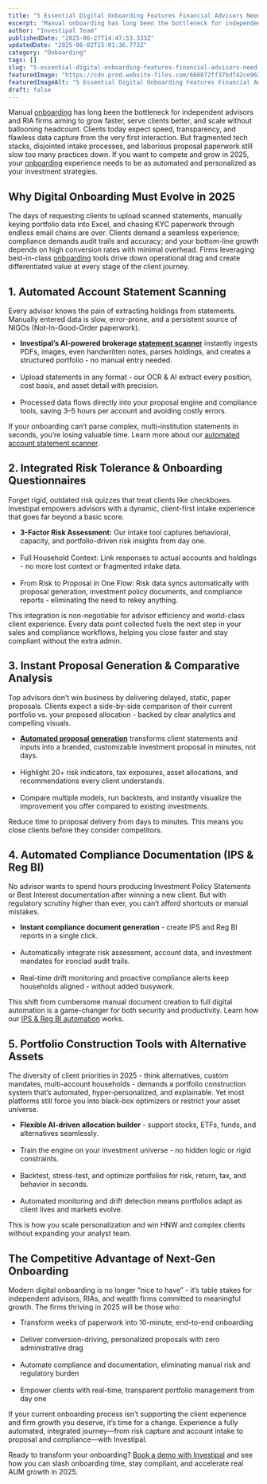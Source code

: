 ```yaml
---
title: "5 Essential Digital Onboarding Features Financial Advisors Need in 2025"
excerpt: "Manual onboarding has long been the bottleneck for independent advisors and RIA firms aiming to grow faster, serve clients better, and scale without ballooning headcount."
author: "Investipal Team"
publishedDate: "2025-06-27T14:47:53.333Z"
updatedDate: "2025-06-02T15:01:36.773Z"
category: "Onboarding"
tags: []
slug: "5-essential-digital-onboarding-features-financial-advisors-need-in-2025"
featuredImage: "https://cdn.prod.website-files.com/666872ff37bdf42ce9637d77/683dbc99b12278e395f97c8d_Automating%20the%20Sales%20Journey%20From%20Client%20Intake%20to%20Proposals%20%26%20Compliance%20in%20One%20Platform%20(6).png"
featuredImageAlt: "5 Essential Digital Onboarding Features Financial Advisors Need in 2025"
draft: false
---
```

<p id="">Manual <a href="/blog/category/onboarding">onboarding</a> has long been the bottleneck for independent advisors and RIA firms aiming to grow faster, serve clients better, and scale without ballooning headcount. Clients today expect speed, transparency, and flawless data capture from the very first interaction. But fragmented tech stacks, disjointed intake processes, and laborious proposal paperwork still slow too many practices down. If you want to compete and grow in 2025, your <a href="/blog/category/onboarding">onboarding</a> experience needs to be as automated and personalized as your investment strategies.</p><h2 id="">Why Digital Onboarding Must Evolve in 2025</h2><p id="">The days of requesting clients to upload scanned statements, manually keying portfolio data into Excel, and chasing KYC paperwork through endless email chains are over. Clients demand a seamless experience; compliance demands audit trails and accuracy; and your bottom-line growth depends on high conversion rates with minimal overhead. Firms leveraging best-in-class <a href="/blog/category/onboarding">onboarding</a> tools drive down operational drag and create differentiated value at every stage of the client journey.</p><h2 id="">1. Automated Account Statement Scanning</h2><p id="">Every advisor knows the pain of extracting holdings from statements. Manually entered data is slow, error-prone, and a persistent source of NIGOs (Not-In-Good-Order paperwork).</p><ul id=""><li id=""><strong id="">Investipal’s AI-powered brokerage <a href="/features/automated-statement-scanner">statement scanner</a></strong> instantly ingests PDFs, images, even handwritten notes, parses holdings, and creates a structured portfolio - no manual entry needed.</li> &nbsp;<li id="">Upload statements in any format - our OCR & AI extract every position, cost basis, and asset detail with precision.</li> &nbsp;<li id="">Processed data flows directly into your proposal engine and compliance tools, saving 3–5 hours per account and avoiding costly errors.</li></ul><p id="">If your onboarding can’t parse complex, multi-institution statements in seconds, you’re losing valuable time. Learn more about our <a href="/features/automated-statement-scanner" target="_blank">automated account statement scanner</a>.</p><h2 id="">2. Integrated Risk Tolerance & Onboarding Questionnaires</h2><p id="">Forget rigid, outdated risk quizzes that treat clients like checkboxes. Investipal empowers advisors with a dynamic, client-first intake experience that goes far beyond a basic score.</p><ul id=""><li id=""><strong id="">3-Factor Risk Assessment:</strong> Our intake tool captures behavioral, capacity, and portfolio-driven risk insights from day one.</li> &nbsp;<li id="">Full Household Context: Link responses to actual accounts and holdings - no more lost context or fragmented intake data.</li> &nbsp;<li id="">From Risk to Proposal in One Flow: Risk data syncs automatically with proposal generation, investment policy documents, and compliance reports - eliminating the need to rekey anything.</li></ul><p id="">This integration is non-negotiable for advisor efficiency and world-class client experience.&nbsp;Every data point collected fuels the next step in your sales and compliance workflows, helping you close faster and stay compliant without the extra admin.</p><h2 id="">3. Instant Proposal Generation & Comparative Analysis</h2><p id="">Top advisors don’t win business by delivering delayed, static, paper proposals. Clients expect a side-by-side comparison of their current portfolio vs. your proposed allocation - backed by clear analytics and compelling visuals.</p><ul id=""><li id=""><a href="/blog/how-to-automate-proposal-generation-and-shorten-sales-cycles-for-financial-advisors"><strong id="">Automated proposal generation</strong></a> transforms client statements and inputs into a branded, customizable investment proposal in minutes, not days.</li> &nbsp;<li id="">Highlight 20+ risk indicators, tax exposures, asset allocations, and recommendations every client understands.</li> &nbsp;<li id="">Compare multiple models, run backtests, and instantly visualize the improvement you offer compared to existing investments.</li></ul><p id="">Reduce time to proposal delivery from days to minutes. This means you close clients before they consider competitors.</p><h2 id="">4. Automated Compliance Documentation (IPS & Reg BI)</h2><p id="">No advisor wants to spend hours producing Investment Policy Statements or Best Interest documentation after winning a new client. But with regulatory scrutiny higher than ever, you can’t afford shortcuts or manual mistakes.</p><ul id=""><li id=""><strong id="">Instant compliance document generation</strong> -&nbsp;create IPS and Reg BI reports in a single click.</li> &nbsp;<li id="">Automatically integrate risk assessment, account data, and investment mandates for ironclad audit trails.</li> &nbsp;<li id="">Real-time drift monitoring and proactive compliance alerts keep households aligned - without added busywork.</li></ul><p id="">This shift from cumbersome manual document creation to full digital automation is a game-changer for both security and productivity. Learn how our <a href="/features/investment-policy-statements" target="_blank">IPS & Reg BI automation</a> works.</p><h2 id="">5. Portfolio Construction Tools with Alternative Assets</h2><p id="">The diversity of client priorities in 2025 - think alternatives, custom mandates, multi-account households - demands a portfolio construction system that’s automated, hyper-personalized, and explainable. Yet most platforms still force you into black-box optimizers or restrict your asset universe.</p><ul id=""><li id=""><strong id="">Flexible AI-driven allocation builder</strong> -&nbsp;support stocks, ETFs, funds, and alternatives seamlessly.</li> &nbsp;<li id="">Train the engine on your investment universe - no hidden logic or rigid constraints.</li> &nbsp;<li id="">Backtest, stress-test, and optimize portfolios for risk, return, tax, and behavior in seconds.</li> &nbsp;<li id="">Automated monitoring and drift detection means portfolios adapt as client lives and markets evolve.</li></ul><p id="">This is how you scale personalization and win HNW and complex clients without expanding your analyst team.</p><h2 id="">The Competitive Advantage of Next-Gen Onboarding</h2><p id="">Modern digital onboarding is no longer “nice to have” - it’s table stakes for independent advisors, RIAs, and wealth firms committed to meaningful growth. The firms thriving in 2025 will be those who:</p><ul id=""><li id="">Transform weeks of paperwork into 10-minute, end-to-end onboarding</li> &nbsp;<li id="">Deliver conversion-driving, personalized proposals with zero administrative drag</li> &nbsp;<li id="">Automate compliance and documentation, eliminating manual risk and regulatory burden</li> &nbsp;<li id="">Empower clients with real-time, transparent portfolio management from day one</li></ul><p id="">If your current onboarding process isn’t supporting the client experience and firm growth you deserve, it’s time for a change. Experience a fully automated, integrated journey—from risk capture and account intake to proposal and compliance—with Investipal.</p><p id="">Ready to transform your onboarding? <a href="/book-a-demo" target="_blank">Book a demo with Investipal</a> and see how you can slash onboarding time, stay compliant, and accelerate real AUM growth in 2025.</p>